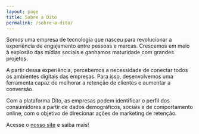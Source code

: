 ```yaml
---
layout: page
title: Sobre a Dito
permalink: /sobre-a-dito/
---
```


Somos uma empresa de tecnologia que nasceu para revolucionar a experiência de engajamento entre pessoas e marcas. Crescemos em meio à explosão das mídias sociais e ganhamos maturidade com grandes projetos.


A partir dessa experiência, percebemos a necessidade de conectar todos os ambientes digitais das empresas. Para isso, desenvolvemos uma ferramenta capaz de melhorar a retenção de clientes e aumentar a conversão.


Com a plataforma Dito, as empresas podem identificar o perfil dos consumidores a partir de dados demográficos, sociais e de comportamento online, com o objetivo de direcionar ações de marketing de retenção.

Acesse o [nosso site](http://dito.com.br) e saiba mais!
